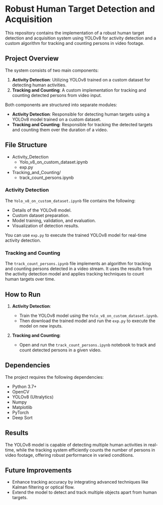 # Robust Human Target Detection and Acquisition

This repository contains the implementation of a robust human target detection and acquisition system using YOLOv8 for activity detection and a custom algorithm for tracking and counting persons in video footage.

## Project Overview

The system consists of two main components:
1. **Activity Detection**: Utilizing YOLOv8 trained on a custom dataset for detecting human activities.
2. **Tracking and Counting**: A custom implementation for tracking and counting detected persons from video input.

Both components are structured into separate modules:
- **Activity Detection**: Responsible for detecting human targets using a YOLOv8 model trained on a custom dataset.
- **Tracking and Counting**: Responsible for tracking the detected targets and counting them over the duration of a video.

## File Structure

- Activity_Detection  
    - Yolo_v8_on_custom_dataset.ipynb   
    - exp.py                            
- Tracking_and_Counting/
    - track_count_persons.ipynb    


### Activity Detection

The `Yolo_v8_on_custom_dataset.ipynb` file contains the following:
- Details of the YOLOv8 model.
- Custom dataset preparation.
- Model training, validation, and evaluation.
- Visualization of detection results.

You can use `exp.py` to execute the trained YOLOv8 model for real-time activity detection.

### Tracking and Counting

The `track_count_persons.ipynb` file implements an algorithm for tracking and counting persons detected in a video stream. It uses the results from the activity detection model and applies tracking techniques to count human targets over time.

## How to Run

1. **Activity Detection**:
   - Train the YOLOv8 model using the `Yolo_v8_on_custom_dataset.ipynb`.
   - Then download the trained model and run the `exp.py` to execute the model on new inputs.

2. **Tracking and Counting**:
   - Open and run the `track_count_persons.ipynb` notebook to track and count detected persons in a given video.

## Dependencies

The project requires the following dependencies:
- Python 3.7+
- OpenCV
- YOLOv8 (Ultralytics)
- Numpy
- Matplotlib
- PyTorch
- Deep Sort
  
## Results
The YOLOv8 model is capable of detecting multiple human activities in real-time, while the tracking system efficiently counts the number of persons in video footage, offering robust performance in varied conditions.

## Future Improvements
- Enhance tracking accuracy by integrating advanced techniques like Kalman filtering or optical flow.
- Extend the model to detect and track multiple objects apart from human targets.
